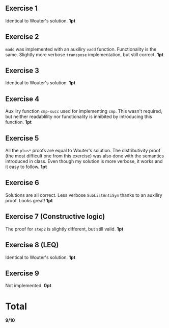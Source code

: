 ## Exercise 1

Identical to Wouter's solution. **1pt**

## Exercise 2

`madd` was implemented with an auxiliry `vadd` function. Functionality is the same. Slightly more verbose `transpose` implementation, but still correct. **1pt**

## Exercise 3

Identical to Wouter's solution. **1pt**

## Exercise 4

Auxiliry function `cmp-succ` used for implementing `cmp`. This wasn't required, but neither readablility nor functionality is inhibited by introducing this function. **1pt**

## Exercise 5

All the `plus*` proofs are equal to Wouter's solution. The distributivity proof (the most difficult one from this exercise) was also done with the semantics introduced in class. Even though my solution is more verbose, it works and it easy to follow. **1pt**

## Exercise 6

Solutions are all correct. Less verbose `SubListAntiSym` thanks to an auxiliry proof. Looks great! **1pt**

## Exercise 7 (Constructive logic)

The proof for `step2` is slightly different, but still valid. **1pt**

## Exercise 8 (LEQ)

Identical to Wouter's solution. **1pt**

## Exercise 9

Not implemented. **0pt**

# Total

**9/10**
